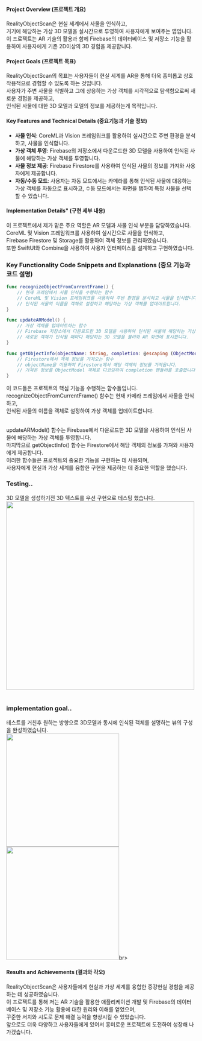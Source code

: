 
#### Project Overview (프로젝트 개요)
RealityObjectScan은 현실 세계에서 사물을 인식하고, </br>
거기에 해당하는 가상 3D 모델을 실시간으로 투영하여 사용자에게 보여주는 앱입니다. </br>
이 프로젝트는 AR 기술의 활용과 함께 Firebase의 데이터베이스 및 저장소 기능을 활용하여 사용자에게 기존 2D이상의 3D 경험을 제공합니다.

#### Project Goals (프로젝트 목표)
RealityObjectScan의 목표는 사용자들이 현실 세계를 AR을 통해 더욱 흥미롭고 상호작용적으로 경험할 수 있도록 하는 것입니다. </br>
사용자가 주변 사물을 식별하고 그에 상응하는 가상 객체를 시각적으로 탐색함으로써 새로운 경험을 제공하고,</br>
인식된 사물에 대한 3D 모델과 모델의 정보를 제공하는게 목적입니다.

#### Key Features and Technical Details (중요기능과 기술 정보)
- **사물 인식**: CoreML과 Vision 프레임워크를 활용하여 실시간으로 주변 환경을 분석하고, 사물을 인식합니다.
- **가상 객체 투영**: Firebase의 저장소에서 다운로드한 3D 모델을 사용하여 인식된 사물에 해당하는 가상 객체를 투영합니다.
- **사물 정보 제공**: Firebase Firestore를 사용하여 인식된 사물의 정보를 가져와 사용자에게 제공합니다.
- **자동/수동 모드**: 사용자는 자동 모드에서는 카메라를 통해 인식된 사물에 대응하는 가상 객체를 자동으로 표시하고, 수동 모드에서는 화면을 탭하여 특정 사물을 선택할 수 있습니다.

#### Implementation Details" (구현 세부 내용)
이 프로젝트에서 제가 맡은 주요 역할은 AR 모델과 사물 인식 부분을 담당하였습니다.</br>
CoreML 및 Vision 프레임워크를 사용하여 실시간으로 사물을 인식하고, </br>
Firebase Firestore 및 Storage를 활용하여 객체 정보를 관리하였습니다. </br>
또한 SwiftUI와 Combine을 사용하여 사용자 인터페이스를 설계하고 구현하였습니다.

### Key Functionality Code Snippets and Explanations (중요 기능과 코드 설명)
```swift
func recognizeObjectFromCurrentFrame() {
    // 현재 프레임에서 사물 인식을 수행하는 함수
    // CoreML 및 Vision 프레임워크를 사용하여 주변 환경을 분석하고 사물을 인식합니다.
    // 인식된 사물의 이름을 객체로 설정하고 해당하는 가상 객체를 업데이트합니다.
}

func updateARModel() {
    // 가상 객체를 업데이트하는 함수
    // Firebase 저장소에서 다운로드한 3D 모델을 사용하여 인식된 사물에 해당하는 가상 객체를 투영합니다.
    // 새로운 객체가 인식될 때마다 해당하는 3D 모델을 불러와 AR 화면에 표시합니다.
}

func getObjectInfo(objectName: String, completion: @escaping (ObjectModel?, Error?) -> Void) {
    // Firestore에서 객체 정보를 가져오는 함수
    // objectName을 이용하여 Firestore에서 해당 객체의 정보를 가져옵니다.
    // 가져온 정보를 ObjectModel 객체로 디코딩하여 completion 핸들러를 호출합니다.
}
```
이 코드들은 프로젝트의 핵심 기능을 수행하는 함수들입니다. </br>
recognizeObjectFromCurrentFrame() 함수는 현재 카메라 프레임에서 사물을 인식하고, </br>
인식된 사물의 이름을 객체로 설정하여 가상 객체를 업데이트합니다. </br></br>

updateARModel() 함수는 Firebase에서 다운로드한 3D 모델을 사용하여 인식된 사물에 해당하는 가상 객체를 투영합니다. </br>
마지막으로 getObjectInfo() 함수는 Firestore에서 해당 객체의 정보를 가져와 사용자에게 제공합니다. </br>
이러한 함수들은 프로젝트의 중요한 기능을 구현하는 데 사용되며, </br>
사용자에게 현실과 가상 세계를 융합한 구현을 제공하는 데 중요한 역할을 했습니다.

### Testing.. </br>
3D 모델을 생성하기전 3D 텍스트를 우선 구현으로 테스팅 했습니다.</br>
<img src ="https://github.com/tv1039/ARRealityObjectScan/assets/62321931/5763366f-4b22-4242-8160-ef66e2283497" width="500px" />
</br>
</br>

### implementation goal.. </br>
테스트를 거친후 원하는 방향으로 3D모델과 동시에 인식된 객체를 설명하는 뷰의 구성을 완성하였습니다.</br>
<img src="https://github.com/tv1039/ARRealityObjectScan/assets/62321931/b5f40acd-a862-4694-a1f0-c8a009e737ed" width="300px" />
<img src="https://github.com/tv1039/ARRealityObjectScan/assets/62321931/b5f40acd-a862-4694-a1f0-c8a009e737ed" width="300px" />br>
</br>
#### Results and Achievements (결과와 각오)
RealityObjectScan은 사용자들에게 현실과 가상 세계를 융합한 증강현실 경험을 제공하는 데 성공하였습니다. </br>
이 프로젝트를 통해 저는 AR 기술을 활용한 애플리케이션 개발 및 Firebase의 데이터베이스 및 저장소 기능 활용에 대한 원리와 이해를 얻었으며,</br>
꾸준한 서치와 시도로 문제 해결 능력을 향상시킬 수 있었습니다.</br>
앞으로도 더욱 다양하고 사용자들에게 있어서 흥미로운 프로젝트에 도전하여 성장해 나가겠습니다.


